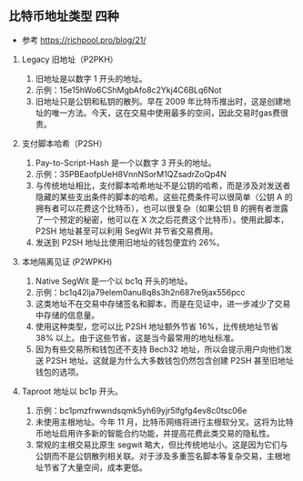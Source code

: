 ## 比特币地址类型 四种
- 参考 https://richpool.pro/blog/21/

1. Legacy 旧地址（P2PKH） 
    1. 旧地址是以数字 1 开头的地址。
    2. 示例：15e15hWo6CShMgbAfo8c2Ykj4C6BLq6Not
    3. 旧地址只是公钥和私钥的散列。早在 2009 年比特币推出时，这是创建地址的唯一方法。今天，这在交易中使用最多的空间，因此交易时gas费很贵。

2. 支付脚本哈希（P2SH）
    1. Pay-to-Script-Hash 是一个以数字 3 开头的地址。
    2. 示例：35PBEaofpUeH8VnnNSorM1QZsadrZoQp4N
    3. 与传统地址相比，支付脚本哈希地址不是公钥的哈希，而是涉及对发送者隐藏的某些支出条件的脚本的哈希。这些花费条件可以很简单（公钥 A 的拥有者可以花费这个比特币），也可以很复杂（如果公钥 B 的拥有者泄露了一个预定的秘密，他可以在 X 次之后花费这个比特币）。使用此脚本，P2SH 地址甚至可以利用 SegWit 并节省交易费用。
    4. 发送到 P2SH 地址比使用旧地址的钱包便宜约 26%。

3. 本地隔离见证 (P2WPKH)
    1. Native SegWit 是一个以 bc1q 开头的地址。
    2. 示例：bc1q42lja79elem0anu8q8s3h2n687re9jax556pcc
    3. 这类地址不在交易中存储签名和脚本，而是在见证中，进一步减少了交易中存储的信息量。
    4. 使用这种类型，您可以比 P2SH 地址额外节省 16%，比传统地址节省 38% 以上。由于这些节省，这是当今最常用的地址标准。
    5. 因为有些交易所和钱包还不支持 Bech32 地址，所以会提示用户向他们发送 P2SH 地址。这就是为什么大多数钱包仍然包含创建 P2SH 甚至旧地址钱包的选项。

4. Taproot 地址以 bc1p 开头。
    1. 示例：bc1pmzfrwwndsqmk5yh69yjr5lfgfg4ev8c0tsc06e
    2. 未使用主根地址。今年 11 月，比特币网络将进行主根软分叉。这将为比特币地址启用许多新的智能合约功能，并提高花费此类交易的隐私性。
    3. 常规的主根交易比原生 segwit 略大，但比传统地址小。这是因为它们与公钥而不是公钥散列相关联。对于涉及多重签名脚本等复杂交易，主根地址节省了大量空间，成本更低。
